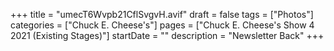 +++
title = "umecT6Wvpb21CflSvgvH.avif"
draft = false
tags = ["Photos"]
categories = ["Chuck E. Cheese's"]
pages = ["Chuck E. Cheese's Show 4 2021 (Existing Stages)"]
startDate = ""
description = "Newsletter Back"
+++
